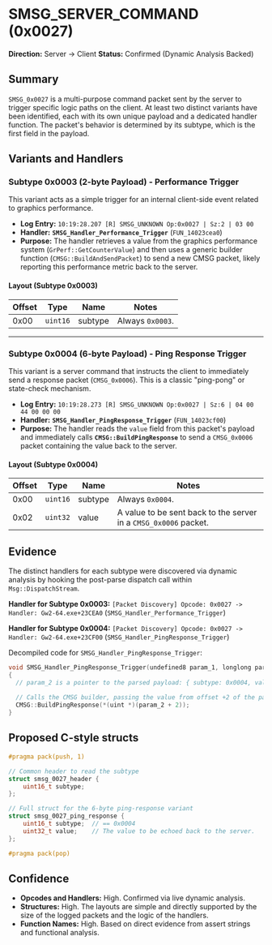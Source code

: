 # SMSG_SERVER_COMMAND (0x0027)

**Direction:** Server -> Client
**Status:** Confirmed (Dynamic Analysis Backed)

## Summary

`SMSG_0x0027` is a multi-purpose command packet sent by the server to trigger specific logic paths on the client. At least two distinct variants have been identified, each with its own unique payload and a dedicated handler function. The packet's behavior is determined by its subtype, which is the first field in the payload.

## Variants and Handlers

### Subtype 0x0003 (2-byte Payload) - Performance Trigger

This variant acts as a simple trigger for an internal client-side event related to graphics performance.

*   **Log Entry:** `10:19:28.207 [R] SMSG_UNKNOWN Op:0x0027 | Sz:2 | 03 00`
*   **Handler:** **`SMSG_Handler_Performance_Trigger`** (`FUN_14023cea0`)
*   **Purpose:** The handler retrieves a value from the graphics performance system (`GrPerf::GetCounterValue`) and then uses a generic builder function (`CMSG::BuildAndSendPacket`) to send a new CMSG packet, likely reporting this performance metric back to the server.

#### Layout (Subtype 0x0003)

| Offset | Type | Name | Notes |
|---|---|---|---|
| 0x00 | `uint16` | subtype | Always `0x0003`. |

---

### Subtype 0x0004 (6-byte Payload) - Ping Response Trigger

This variant is a server command that instructs the client to immediately send a response packet (`CMSG_0x0006`). This is a classic "ping-pong" or state-check mechanism.

*   **Log Entry:** `10:19:28.273 [R] SMSG_UNKNOWN Op:0x0027 | Sz:6 | 04 00 44 00 00 00`
*   **Handler:** **`SMSG_Handler_PingResponse_Trigger`** (`FUN_14023cf00`)
*   **Purpose:** The handler reads the `value` field from this packet's payload and immediately calls **`CMSG::BuildPingResponse`** to send a `CMSG_0x0006` packet containing the value back to the server.

#### Layout (Subtype 0x0004)

| Offset | Type | Name | Notes |
|---|---|---|---|
| 0x00 | `uint16` | subtype | Always `0x0004`. |
| 0x02 | `uint32` | value | A value to be sent back to the server in a `CMSG_0x0006` packet. |

## Evidence

The distinct handlers for each subtype were discovered via dynamic analysis by hooking the post-parse dispatch call within `Msg::DispatchStream`.

**Handler for Subtype 0x0003:**
`[Packet Discovery] Opcode: 0x0027 -> Handler: Gw2-64.exe+23CEA0` (`SMSG_Handler_Performance_Trigger`)

**Handler for Subtype 0x0004:**
`[Packet Discovery] Opcode: 0x0027 -> Handler: Gw2-64.exe+23CF00` (`SMSG_Handler_PingResponse_Trigger`)

Decompiled code for `SMSG_Handler_PingResponse_Trigger`:
```c
void SMSG_Handler_PingResponse_Trigger(undefined8 param_1, longlong param_2)
{
  // param_2 is a pointer to the parsed payload: { subtype: 0x0004, value: 0x00440000 }
  
  // Calls the CMSG builder, passing the value from offset +2 of the payload.
  CMSG::BuildPingResponse(*(uint *)(param_2 + 2));
}
```

## Proposed C-style structs

```cpp
#pragma pack(push, 1)

// Common header to read the subtype
struct smsg_0027_header {
    uint16_t subtype;
};

// Full struct for the 6-byte ping-response variant
struct smsg_0027_ping_response {
    uint16_t subtype;  // == 0x0004
    uint32_t value;    // The value to be echoed back to the server.
};

#pragma pack(pop)
```

## Confidence

*   **Opcodes and Handlers:** High. Confirmed via live dynamic analysis.
*   **Structures:** High. The layouts are simple and directly supported by the size of the logged packets and the logic of the handlers.
*   **Function Names:** High. Based on direct evidence from assert strings and functional analysis.